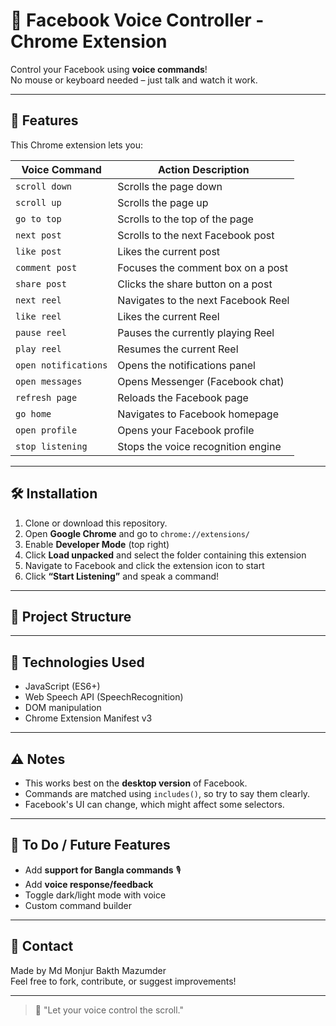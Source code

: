 # 🎤 Facebook Voice Controller - Chrome Extension

Control your Facebook using **voice commands**!  
No mouse or keyboard needed – just talk and watch it work.

---

## 🚀 Features

This Chrome extension lets you:

| Voice Command           | Action Description                            |
|-------------------------|-----------------------------------------------|
| `scroll down`           | Scrolls the page down                         |
| `scroll up`             | Scrolls the page up                           |
| `go to top`             | Scrolls to the top of the page                |
| `next post`             | Scrolls to the next Facebook post             |
| `like post`             | Likes the current post                        |
| `comment post`          | Focuses the comment box on a post             |
| `share post`            | Clicks the share button on a post             |
| `next reel`             | Navigates to the next Facebook Reel           |
| `like reel`             | Likes the current Reel                        |
| `pause reel`            | Pauses the currently playing Reel             |
| `play reel`             | Resumes the current Reel                      |
| `open notifications`    | Opens the notifications panel                 |
| `open messages`         | Opens Messenger (Facebook chat)               |
| `refresh page`          | Reloads the Facebook page                     |
| `go home`               | Navigates to Facebook homepage                |
| `open profile`          | Opens your Facebook profile                   |
| `stop listening`        | Stops the voice recognition engine            |

---

## 🛠 Installation

1. Clone or download this repository.
2. Open **Google Chrome** and go to `chrome://extensions/`
3. Enable **Developer Mode** (top right)
4. Click **Load unpacked** and select the folder containing this extension
5. Navigate to Facebook and click the extension icon to start
6. Click **“Start Listening”** and speak a command!

---

## 📁 Project Structure


---

## 🧠 Technologies Used

- JavaScript (ES6+)
- Web Speech API (SpeechRecognition)
- DOM manipulation
- Chrome Extension Manifest v3

---

## ⚠️ Notes

- This works best on the **desktop version** of Facebook.
- Commands are matched using `includes()`, so try to say them clearly.
- Facebook's UI can change, which might affect some selectors.

---

## 📌 To Do / Future Features

- Add **support for Bangla commands** 🎙️
- Add **voice response/feedback**
- Toggle dark/light mode with voice
- Custom command builder

---

## 📧 Contact

Made by Md Monjur Bakth Mazumder  
Feel free to fork, contribute, or suggest improvements!

---

> 💬 "Let your voice control the scroll."  
